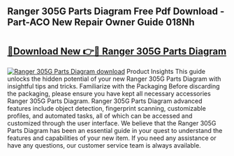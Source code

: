 ## Ranger 305G Parts Diagram Free Pdf Download - Part-ACO New Repair Owner Guide 018Nh

# <h2><a href="http://dfidl59.blite.top/?on=Ranger+305G+Parts+Diagram">🔗Download New 👉🔴 Ranger 305G Parts Diagram</a></h2>

[![Ranger 305G Parts Diagram download](https://i.imgur.com/lujVjoI.png)](http://dfidl59.blite.top/?on=Ranger+305G+Parts+Diagram)
Product Insights This guide unlocks the hidden potential of your new Ranger 305G Parts Diagram with insightful tips and tricks. Familiarize with the Packaging Before discarding the packaging, please ensure you have kept all necessary accessories Ranger 305G Parts Diagram. Ranger 305G Parts Diagram advanced features include object detection, fingerprint scanning, customizable profiles, and automated tasks, all of which can be accessed and customized through the user interface. We believe that the Ranger 305G Parts Diagram has been an essential guide in your quest to understand the features and capabilities of your new item. If you need any assistance or have any questions, our customer service team is always available.
